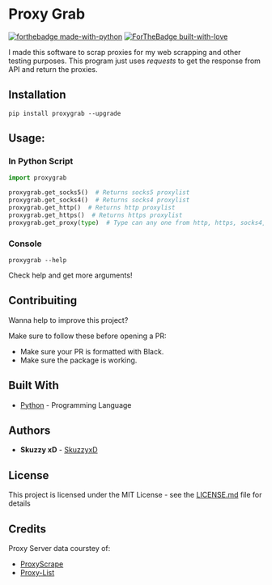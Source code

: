 # Proxy Grab

[![forthebadge made-with-python](http://ForTheBadge.com/images/badges/made-with-python.svg)](https://www.python.org/)
[![ForTheBadge built-with-love](http://ForTheBadge.com/images/badges/built-with-love.svg)](https://GitHub.com/Skuzzy_xD/)


I made this software to scrap proxies for my web scrapping and other testing purposes. This program just uses *requests* to get the response from API and return the proxies.

## Installation
```shell
pip install proxygrab --upgrade
```

## Usage:

### In Python Script

```py
import proxygrab

proxygrab.get_socks5()  # Returns socks5 proxylist
proxygrab.get_socks4()  # Returns socks4 proxylist
proxygrab.get_http()  # Returns http proxylist
proxygrab.get_https()  # Returns https proxylist
proxygrab.get_proxy(type)  # Type can any one from http, https, socks4, socks5
```

### Console

```shell
proxygrab --help
```
Check help and get more arguments!

## Contribuiting

Wanna help to improve this project?

Make sure to follow these before opening a PR:
* Make sure your PR is formatted with Black.
* Make sure the package is working.

## Built With

* [Python](https://www.python.org/) - Programming Language

## Authors

* **Skuzzy xD** - [SkuzzyxD](https://github.com/SkuzzyxD)

## License

This project is licensed under the MIT License - see the [LICENSE.md](LICENSE.md) file for details

## Credits
Proxy Server data courstey of:
* [ProxyScrape](https://proxyscrape.com/)
* [Proxy-List](https://www.proxy-list.download/)

